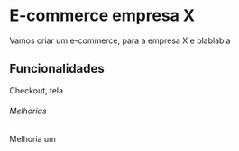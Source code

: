 # E-commerce empresa X

Vamos criar um e-commerce, para a empresa X e blablabla

## Funcionalidades

Checkout, tela

###### Melhorias

Melhoria um
